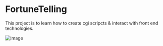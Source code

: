 # FortuneTelling

This project is to learn how to create cgi scripcts & interact with front end technologies.

![image](https://github.com/user-attachments/assets/97bb465e-69be-413a-9632-c1f0ea7662df)
